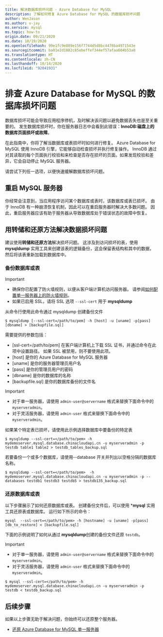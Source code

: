 ```yaml
---
title: 解决数据库损坏问题 - Azure Database for MySQL
description: 了解如何修复 Azure Database for MySQL 的数据库损坏问题
author: WenJason
ms.author: v-jay
ms.service: mysql
ms.topic: how-to
origin.date: 09/21/2020
ms.date: 10/19/2020
ms.openlocfilehash: 99e1fc9e889e156f7744d5d8bc4478ba4971543e
ms.sourcegitcommit: ba01e2d1882c85ebeffef344ef57afaa604b53a0
ms.translationtype: HT
ms.contentlocale: zh-CN
ms.lasthandoff: 10/14/2020
ms.locfileid: "92041931"
---
```

# <a name="troubleshoot-database-corruption-on-azure-database-for-mysql"></a>排查 Azure Database for MySQL 的数据库损坏问题

数据库损坏可能会导致应用程序停机，及时解决该问题以避免数据丢失也是至关重要的。 发生数据库损坏时，你在服务器日志中会看到此错误：**InnoDB:磁盘上的数据库页面损坏或故障**。

在此指南中，你将了解当数据库或表损坏时如何进行修复。 Azure Database for MySQL 使用 InnoDB 引擎，它能够自动检查损坏并执行修复操作。 InnoDB 通过对其读取的每个页面执行校验和来检查是否存在损坏的页面。如果发现校验和差异，它会自动停止 MySQL 服务器。

请尝试下列任一选项，以便快速缓解数据库损坏问题。

## <a name="restart-your-mysql-server"></a>重启 MySQL 服务器

你经常会注意到，当应用程序访问某个数据库或表时，该数据库或表已损坏。 由于 InnoDB 有一种崩溃恢复机制，因此可以在重启服务器时解决大多数问题。 因此，重启服务器应该有助于服务器从导致数据库处于错误状态的故障中恢复。

##  <a name="resolve-data-corruption-with-dump-and-restore-method"></a>用转储和还原方法解决数据损坏问题

建议使用**转储和还原方法**解决损坏问题。 这涉及到访问损坏的表，使用 **mysqldump** 实用工具来创建该表的逻辑备份，这会保留表结构和其中的数据，然后将该表重新加载到数据库中。

### <a name="back-up-your-database-or-tables"></a>备份数据库或表

> [!Important]
> - 确保你已配置了防火墙规则，以便从客户端计算机访问服务器。 请参阅[如何配置单一服务器上的防火墙规则](howto-manage-firewall-using-portal.md)。
> - 如果已启用 SSL，请将 SSL 选项 ```--ssl-cert``` 用于 **mysqldump**

从命令行使用此命令通过 mysqldump 创建备份文件

```
$ mysqldump [--ssl-cert=/path/to/pem] -h [host] -u [uname] -p[pass] [dbname] > [backupfile.sql]
```

需要提供的参数包括：
- [ssl-cert=/path/to/pem] 在客户端计算机上下载 SSL 证书，并通过命令在此项中设置路径。 如果 SSL 被禁用，则不要使用此项。
- [host] 是你的 Azure Database for MySQL 服务器
- [uname] 是你的服务器管理员用户名
- [pass] 是你的管理员用户的密码
- [dbname] 是你的数据库的名称
- [backupfile.sql] 是你的数据库备份的文件名

> [!Important]
> - 对于单一服务器，请使用 ```admin-user@servername``` 格式来替换下面命令中的 ```myserveradmin```。
> - 对于灵活服务器，请使用 ```admin-user``` 格式来替换下面命令中的 ```myserveradmin```。

如果某个特定表已损坏，请使用此示例选择数据库中要备份的特定表
```
$ mysqldump --ssl-cert=</path/to/pem> -h mydemoserver.mysql.database.chinacloudapi.cn -u myserveradmin -p testdb table1 table2 > testdb_tables_backup.sql
```

若要备份一个或多个数据库，请使用--database 开关并列出以空格分隔的数据库名称。

```
$ mysqldump --ssl-cert=</path/to/pem>  -h mydemoserver.mysql.database.chinacloudapi.cn -u myserveradmin -p --databases testdb1 testdb3 testdb5 > testdb135_backup.sql
```

###  <a name="restore-your-database-or-tables"></a>还原数据库或表

以下步骤展示了如何还原数据库或表。 创建备份文件后，可以使用 ***mysql** 实用工具还原表或数据库。 运行如下所示的命令：

```
mysql  --ssl-cert=</path/to/pem> -h [hostname] -u [uname] -p[pass] [db_to_restore] < [backupfile.sql]
```
下面的示例说明了如何从通过 **mysqldump**创建的备份文件还原 ```testdb```。 

> [!Important]
> - 对于单一服务器，请使用 ```admin-user@servername``` 格式来替换下面命令中的 ```myserveradmin```。
> - 对于灵活服务器，请使用 ```admin-user``` 格式来替换下面命令中的 ```myserveradmin```。 

```
$ mysql --ssl-cert=</path/to/pem> -h mydemoserver.mysql.database.chinacloudapi.cn -u myserveradmin -p testdb < testdb_backup.sql
```

## <a name="next-steps"></a>后续步骤
如果以上步骤无助于解决问题，你始终可以还原整个服务器。
- [还原 Azure Database for MySQL 单一服务器](howto-restore-server-portal.md)



